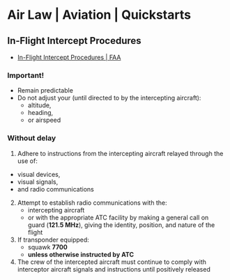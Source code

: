 # Air Law | Aviation | Quickstarts
## In-Flight Intercept Procedures
- [In-Flight Intercept Procedures | FAA](./Documents/Intercept-Procedures.pdf)
### Important!
- Remain predictable
- Do not adjust your (until directed to by the intercepting aircraft): 
  - altitude,
  - heading, 
  - or airspeed

### Without delay
1. Adhere to instructions from the intercepting aircraft relayed through the use of: 
  - visual devices,
  - visual signals,
  - and radio communications
2. Attempt to establish radio communications with the: 
   - intercepting aircraft 
   - or with the appropriate ATC facility by making a general call on guard (**121.5 MHz**), giving the identity, position, and nature of the flight
3. If transponder equipped:
   - squawk **7700**
   - **unless otherwise instructed by ATC**
4. The crew of the intercepted aircraft must continue to comply with interceptor aircraft signals and instructions until positively released


